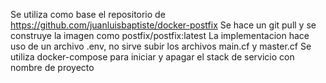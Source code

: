 Se utiliza como base el repositorio de https://github.com/juanluisbaptiste/docker-postfix
Se hace un git pull y se construye la imagen como postfix/postfix:latest
La implementacion hace uso de un archivo .env, no sirve subir los archivos main.cf y master.cf
Se utiliza docker-compose para iniciar y apagar el stack de servicio con nombre de proyecto